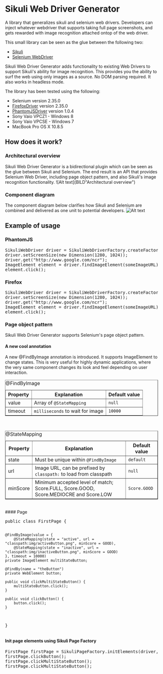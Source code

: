 Sikuli Web Driver Generator
=========================================
A library that generalizes sikuli and selenium web drivers. Developers can inject whatever webdriver that supports 
taking full page screenshots, and gets rewarded with image recognition attached ontop of the web driver.

This small library can be seen as the glue between the following two:

* [Sikuli](https://code.google.com/p/sikuli-api/)
* [Selenium WebDriver](http://www.seleniumhq.org/projects/webdriver/)

Sikuli Web Driver Generator adds functionality to existing Web Drivers to support Sikuli's ability for image recognition.
This provides you the ability to surf the web using only images as a source. No DOM parsing required. It also works in headless mode.

The library has been tested using the following:

* Selenium version 2.35.0
* [FirefoxDriver](https://code.google.com/p/selenium/wiki/FirefoxDriver) version 2.35.0
* [PhantomJSDriver](https://github.com/detro/ghostdriver) version 1.0.4
* Sony Vaio VPCZ1 - Windows 8
* Sony Vaio VPCSE - Windows 7
* MacBook Pro OS X 10.8.5

## How does it work?
### Architectural overview
Sikuli Web Driver Generator is a bidirectional plugin which can be seen as the glue between Sikuli and Selenium.
The end result is an API that provides Selenium Web Driver, including page object pattern, and also Sikuli's image recognition functionality.
![Alt text](BILD"Architectural overview")

### Component diagram
The component diagram below clarifies how Sikuli and Selenium are combined and delivered as one unit to potential developers.
![Alt text](BILD "Component diagram")

## Example of usage

### PhantomJS
<pre class="brush: java">
SikuliWebDriver driver = SikuliWebDriverFactory.createFactory(PhantomJSDriver.class).create();
driver.setScreenSize(new Dimension(1280, 1024));
driver.get("http://www.google.com/ncr");
ImageElement element = driver.findImageElement(someImageURL);
element.click();
</pre>

### Firefox
<pre class="brush: java">
SikuliWebDriver driver = SikuliWebDriverFactory.createFactory(FirefoxDriver.class).create();
driver.setScreenSize(new Dimension(1280, 1024));
driver.get("http://www.google.com/ncr");
ImageElement element = driver.findImageElement(someImageURL);
element.click();
</pre>

### Page object pattern
Sikuli Web Driver Generator supports Selenium's page object pattern.

#### A new cool annotation
A new @FindByImage annotation is introduced. It supports ImageElement to change states. This is very useful
for highly dynamic applications, where the very same component changes its look and feel depending on user interaction.

<table border="1" cellspacing="0" cellpadding="4">
 <caption style="text-align:left;">@FindByImage</caption>
 <tr>
  <th>Property</th>
  <th>Explanation</th>
  <th>Default value</th>
 </tr>
 <tr>
  <td>value</td>
  <td>Array of <code>@StateMapping</code></td>
  <td><code>null</code></td>
 </tr>
 <tr>
  <td>timeout</td>
  <td><code>milliseconds</code> to wait for image</td>
  <td><code>10000</code></td>
 </tr>
</table>
<br />
<table border="1" cellspacing="0" cellpadding="4">
 <caption style="text-align:left;">@StateMapping</caption>
 <tr>
  <th>Property</th>
  <th>Explanation</th>
  <th>Default value</th>
 </tr>
 <tr>
  <td>state</td>
  <td>Must be unique within <code>@FindByImage</code></td>
  <td><code>default</code></td>
 </tr>
 <tr>
  <td>url</td>
  <td>Image URL, can be prefixed by <code>classpath:</code> to load from classpath</td>
  <td><code>null</code></td>
 </tr>
 <tr>
  <td>minScore</td>
  <td>Minimum accepted level of match; Score.FULL, Score.GOOD, Score.MEDIOCRE and Score.LOW</td>
  <td><code>Score.GOOD</code></td>
 </tr>
</table>
<br />
#### Page
<pre>
public class FirstPage {

    @FindByImage(value = {
        @StateMapping(state = "active", url = "classpath:img/activeButton.png", minScore = GOOD),
        @StateMapping(state = "inactive", url = "classpath:img/inactiveButton.png", minScore = GOOD)
    }, timeout = 10000)
    private ImageElement multiStateButton;

    @FindBy(name = "theButton")
    private WebElement button;

    public void clickMultiStateButton() {
        multiStateButton.click();
    }

    public void clickButton() {
        button.click();
    }
}
</pre>

#### Init page elements using Sikuli Page Factory
<pre>
FirstPage firstPage = SikuliPageFactory.initElements(driver, FirstPage.class);
firstPage.clickButton();
firstPage.clickMultiStateButton();
firstPage.clickMultiStateButton();
</pre>



